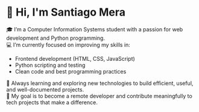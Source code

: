 # 👋 Hi, I'm Santiago Mera

🎓 I’m a Computer Information Systems student with a passion for web development and Python programming.  
💻 I’m currently focused on improving my skills in:
- Frontend development (HTML, CSS, JavaScript)
- Python scripting and testing
- Clean code and best programming practices

🌱 Always learning and exploring new technologies to build efficient, useful, and well-documented projects.  
📌 My goal is to become a remote developer and contribute meaningfully to tech projects that make a difference.

